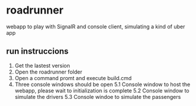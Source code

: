 # roadrunner

webapp to play with SignalR and console client, simulating a kind of uber app

## run instruccions
1. Get the lastest version
2. Open the roadrunner folder
3. Open a command promt and execute build.cmd
5. Three console windows should be open
5.1 Console window to host the webapp, please wait to initialization is complete
5.2 Console window to simulate the drivers
5.3 Console windoe to simulate the passengers
